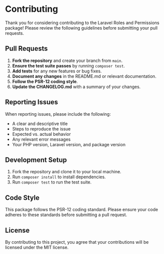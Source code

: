# Contributing

Thank you for considering contributing to the Laravel Roles and Permissions package! Please review the following guidelines before submitting your pull requests.

## Pull Requests

1. **Fork the repository** and create your branch from `main`.
2. **Ensure the test suite passes** by running `composer test`.
3. **Add tests** for any new features or bug fixes.
4. **Document any changes** in the README.md or relevant documentation.
5. **Follow the PSR-12 coding style**.
6. **Update the CHANGELOG.md** with a summary of your changes.

## Reporting Issues

When reporting issues, please include the following:

- A clear and descriptive title
- Steps to reproduce the issue
- Expected vs. actual behavior
- Any relevant error messages
- Your PHP version, Laravel version, and package version

## Development Setup

1. Fork the repository and clone it to your local machine.
2. Run `composer install` to install dependencies.
3. Run `composer test` to run the test suite.

## Code Style

This package follows the PSR-12 coding standard. Please ensure your code adheres to these standards before submitting a pull request.

## License

By contributing to this project, you agree that your contributions will be licensed under the MIT license.
